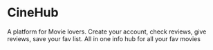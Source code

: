# CineHub
A platform for Movie lovers. Create your account, check reviews, give reviews, save your fav list. All in one info hub for all your fav movies
